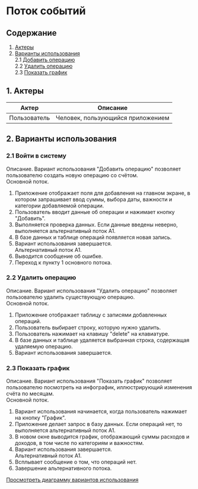 # Поток событий 
## Содержание
1. [Актеры](#actors)   
2. [Варианты использования](#use)   
2.1 [Добавить операцию](#add)  
2.2 [Удалить операцию](#delete)  
2.3 [Показать график](#show) 
## 1. Актеры <a name="actors"></a>
| Актер         | Описание           |
| ------------- |------------------|
| Пользователь  | Человек, пользующийся приложением |
## 2. Варианты использования <a name="use"></a>
### 2.1 Войти в систему <a name="add"></a>
Описание. Вариант использования "Добавить операцию" позволяет пользователю создать новую операцию со счётом.  
Основной поток.
1. Приложение отображает поля для добавления на главном экране, в котором запрашивает ввод суммы, выбора даты, важности и категории добавляемой операции.
2. Пользователь вводит данные об операции и нажимает кнопку "Добавить".
3. Выполняется проверка данных. Если данные введены неверно, выполняется альтернативный поток А1.
4. В базе данных и таблице операций появляется новая запись.
5. Вариант использования завершается.  
Альтернативный поток А1.  
1. Выводится сообщение об ошибке.
2. Переход к пункту 1 основного потока.  
### 2.2 Удалить операцию <a name="delete"></a>
Описание. Вариант использования "Удалить операцию" позволяет пользователю удалить существующую операцию.  
Основной поток.
1. Приложение отображает таблицу с записями добавленных операций.
2. Пользователь выбирает строку, которую нужно удалить.
3. Пользователь нажимает на клавишу "delete" на клавиатуре.
4. В базе данных и таблице удаляется выбранная строка, содержащая удаляемую операцию.
6. Вариант использования завершается.  
### 2.3 Показать график <a name="show"></a>
Описание. Вариант использования "Показать график" позволяет пользователю посмотреть на инфографик, иллюстрирующий изменения счёта по месяцам.  
Основной поток.
1. Вариант использования начинается, когда пользователь нажимает на кнопку "График".
2. Приложение делает запрос в базу данных. Если операций нет, то выполняется альтернативный поток А1.
3. В новом окне выводится график, отображающий суммы расходов и доходов, в том числе по категориям и важностям.
7. Вариант использования завершается.  
Альтернативный поток А1.  
1. Всплывает сообщение о том, что операций нет.
2. Завершение альтернативного потока.
 
[Просмотреть диаграмму вариантов использования](https://github.com/DashKarn/MoneyManager/blob/master/Diagrams/UseCase/Use%D0%A1ase.png)

